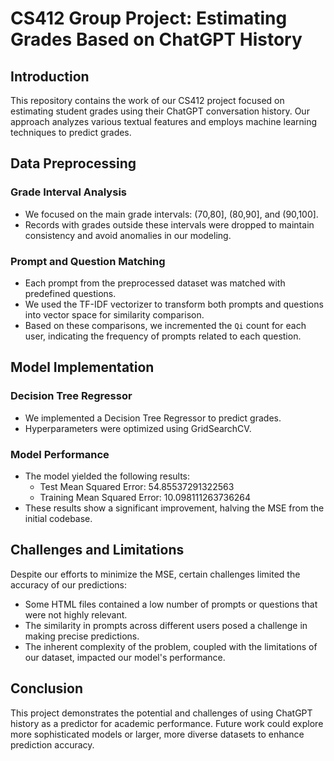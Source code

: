 # CS412 Group Project: Estimating Grades Based on ChatGPT History

## Introduction
This repository contains the work of our CS412 project focused on estimating student grades using their ChatGPT conversation history. Our approach analyzes various textual features and employs machine learning techniques to predict grades.

## Data Preprocessing

### Grade Interval Analysis
- We focused on the main grade intervals: (70,80], (80,90], and (90,100].
- Records with grades outside these intervals were dropped to maintain consistency and avoid anomalies in our modeling.

### Prompt and Question Matching
- Each prompt from the preprocessed dataset was matched with predefined questions.
- We used the TF-IDF vectorizer to transform both prompts and questions into vector space for similarity comparison.
- Based on these comparisons, we incremented the `Qi` count for each user, indicating the frequency of prompts related to each question.

## Model Implementation

### Decision Tree Regressor
- We implemented a Decision Tree Regressor to predict grades.
- Hyperparameters were optimized using GridSearchCV.

### Model Performance
- The model yielded the following results:
  - Test Mean Squared Error: 54.85537291322563
  - Training Mean Squared Error: 10.098111263736264
- These results show a significant improvement, halving the MSE from the initial codebase.

## Challenges and Limitations
Despite our efforts to minimize the MSE, certain challenges limited the accuracy of our predictions:
- Some HTML files contained a low number of prompts or questions that were not highly relevant.
- The similarity in prompts across different users posed a challenge in making precise predictions.
- The inherent complexity of the problem, coupled with the limitations of our dataset, impacted our model's performance.

## Conclusion
This project demonstrates the potential and challenges of using ChatGPT history as a predictor for academic performance. Future work could explore more sophisticated models or larger, more diverse datasets to enhance prediction accuracy.
